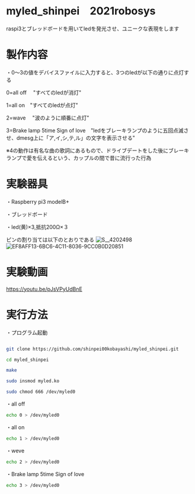 # myled_shinpei　2021robosys
raspi3とブレッドボードを用いてledを発光させ、ユニークな表現をします

# 製作内容
・0～3の値をデバイスファイルに入力すると、3つのledが以下の通りに点灯する

0=all off 　"すべてのledが消灯"

1=all on　"すべてのledが点灯"

2=wave   　"波のように順番に点灯"

3=Brake lamp 5time Sign of love　"ledをブレーキランプのように五回点滅させ、dmesg上に「ア,イ,シ,テ,ル」の文字を表示させる"

※4の動作は有名な曲の歌詞にあるもので、ドライブデートをした後にブレーキランプで愛を伝えるという、カップルの間で昔に流行った行為

# 実験器具
・Raspberry pi3 modelB+

・ブレッドボード

・led(黄)×3,抵抗200Ω×３

ピンの割り当ては以下のとおりである
![S__4202498](https://user-images.githubusercontent.com/97512094/148928081-f8ed5f7a-3182-412f-9068-c2737d1d4c4d.jpg)
![EF8AFF13-6BC6-4C11-8036-9CC0B0D20851](https://user-images.githubusercontent.com/97512094/148929031-1c8dc758-c728-4a38-815a-cc81d3c17702.jpg)

# 実験動画
https://youtu.be/pJsVPyUdBnE


# 実行方法

・プログラム起動
```bash

git clone https://github.com/shinpei00kobayashi/myled_shinpei.git

cd myled_shinpei

make

sudo insmod myled.ko

sudo chmod 666 /dev/myled0
```

・all off
```bash
echo 0 > /dev/myled0
```

・all on
```bash
echo 1 > /dev/myled0
```

・weve
```bash
echo 2 > /dev/myled0
```

・Brake lamp 5time Sign of love
```bash
echo 3 > /dev/myled0
```
